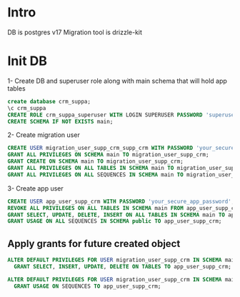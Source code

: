 # Intro

DB is postgres v17
Migration tool is drizzle-kit

# Init DB
1- Create DB and superuser role along with main schema that will hold app tables
```sql
create database crm_suppa;
\c crm_suppa
CREATE ROLE crm_suppa_superuser WITH LOGIN SUPERUSER PASSWORD 'superuser_password';
CREATE SCHEMA IF NOT EXISTS main;
```
2- Create migration user
```sql
CREATE USER migration_user_supp_crm_supp_crm WITH PASSWORD 'your_secure_migration_password';
GRANT ALL PRIVILEGES ON SCHEMA main TO migration_user_supp_crm;
GRANT CREATE ON SCHEMA main TO migration_user_supp_crm;
GRANT ALL PRIVILEGES ON ALL TABLES IN SCHEMA main TO migration_user_supp_crm;
GRANT ALL PRIVILEGES ON ALL SEQUENCES IN SCHEMA main TO migration_user_supp_crm;
```
3- Create app user
```sql
CREATE USER app_user_supp_crm WITH PASSWORD 'your_secure_app_password';
REVOKE ALL PRIVILEGES ON ALL TABLES IN SCHEMA main FROM app_user_supp_crm;
GRANT SELECT, UPDATE, DELETE, INSERT ON ALL TABLES IN SCHEMA main TO app_user_supp_crm;
GRANT USAGE ON ALL SEQUENCES IN SCHEMA public TO app_user_supp_crm;
```

## Apply grants for future created object
```sql
ALTER DEFAULT PRIVILEGES FOR USER migration_user_supp_crm IN SCHEMA main
  GRANT SELECT, INSERT, UPDATE, DELETE ON TABLES TO app_user_supp_crm;

ALTER DEFAULT PRIVILEGES FOR USER migration_user_supp_crm IN SCHEMA main
  GRANT USAGE ON SEQUENCES TO app_user_supp_crm;
```
